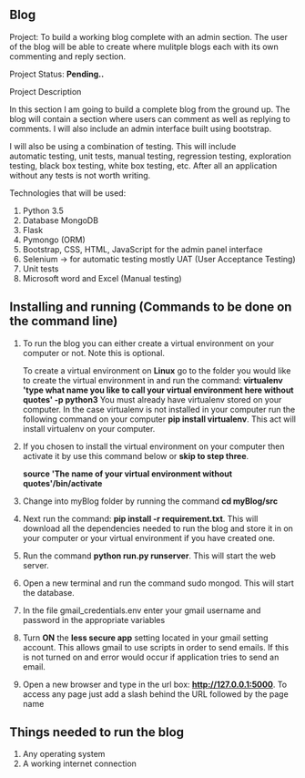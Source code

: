 Blog
--------------------------------------------------------------------------------------------


Project: To build a working blog complete with an admin section. The user of the blog will be able to create where mulitple blogs each with its own commenting and reply section.

Project Status: **Pending..**

Project Description

In this section I am going to build a complete blog from the ground up.
 The blog will contain a section where users can comment as well as 
 replying to comments. I will also include an admin interface built using
 bootstrap.
 
 
 I will also be using a combination of testing. This will include  
 automatic testing, unit tests, manual testing, regression testing, exploration testing, 
 black box testing, white box testing, etc. After all an application without any
 tests is not worth writing.
 
 
Technologies that will be used:

1) Python 3.5
2) Database MongoDB
3) Flask
4) Pymongo (ORM)
5) Bootstrap, CSS, HTML, JavaScript for the admin panel interface
6) Selenium -> for automatic testing mostly UAT (User Acceptance Testing)
6) Unit tests
 7) Microsoft word and Excel (Manual testing)

 
 Installing and running (Commands to be done on the command line)
 --------------------------------------------------------------------------------
 
 1) To run the blog you can either create a virtual environment on your computer or not. Note this is optional.
 
       To create a virtual environment on **Linux** go to the folder you would like to create the virtual environment in
        and run the command:  **virtualenv 'type what name you like to call your virtual environment here without quotes' -p python3**
        You must already have virtualenv stored on your computer. In the case virtualenv is not installed in your computer
        run the following command on your computer **pip install virtualenv**. This act will install virtualenv on your computer.

 2) If you chosen to install the virtual environment on your computer then activate it by use this command below or **skip to step three**.
 
    **source 'The name of your virtual environment without quotes'/bin/activate**
 
3) Change into myBlog folder by running the command **cd myBlog/src**

4) Next run the command: **pip install -r requirement.txt**.
    This will download all the dependencies needed to run the blog and store it in on your computer or your virtual environment if you have created one.
 
 5) Run the command **python run.py runserver**. This will start the web server.
 6) Open a new terminal and run the command sudo mongod. This will start the database.
 7) In the file gmail_credentials.env enter your gmail username and password in the appropriate variables
 7) Turn **ON** the **less secure app** setting located in your gmail setting account. This allows gmail to use scripts in order
 to send emails. If this is not turned on and error would occur if application tries to send an email.
 7) Open a new browser and type in the url box: **http://127.0.0.1:5000**.
 To access any page just add a slash behind the URL followed by the page name
 
 
 Things needed to run the blog
 ----------------------------------------------------------------------
 
 1) Any operating system 
 2) A working internet connection 